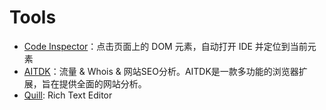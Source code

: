 # Tools
- [Code Inspector](https://inspector.fe-dev.cn/en/)：点击页面上的 DOM 元素，自动打开 IDE 并定位到当前元素
- [AITDK](https://aitdk.com/zh-CN/extension/)：流量 & Whois & 网站SEO分析。AITDK是一款多功能的浏览器扩展，旨在提供全面的网站分析。
- [Quill](https://quilljs.com): Rich Text Editor
